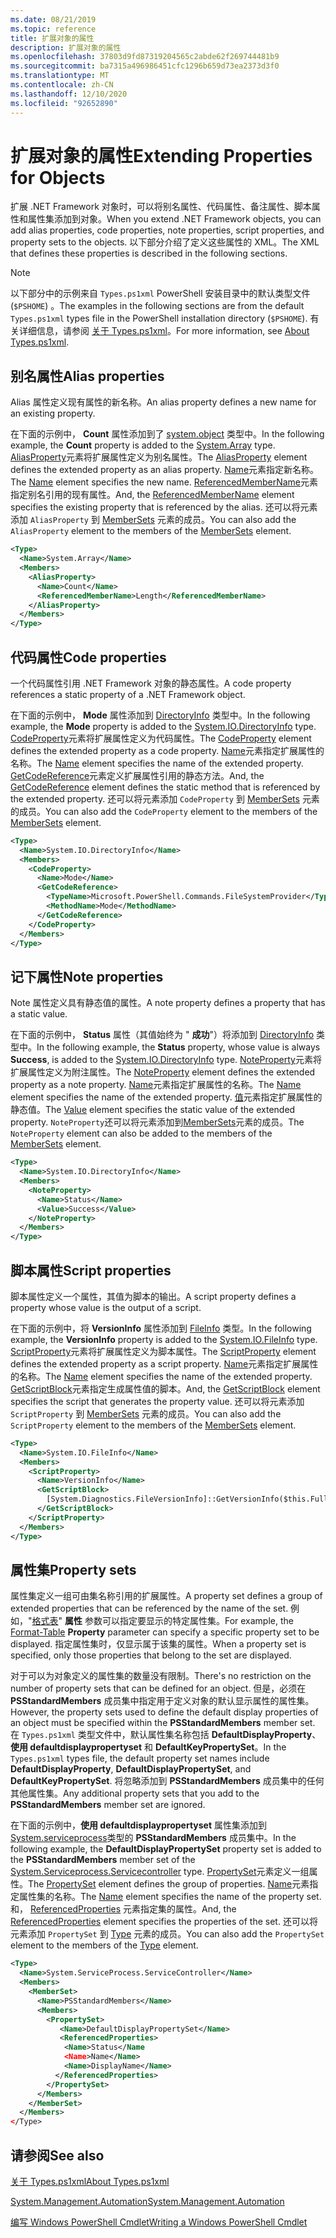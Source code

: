 ```yaml
---
ms.date: 08/21/2019
ms.topic: reference
title: 扩展对象的属性
description: 扩展对象的属性
ms.openlocfilehash: 37803d9fd87319204565c2abde62f269744481b9
ms.sourcegitcommit: ba7315a496986451cfc1296b659d73ea2373d3f0
ms.translationtype: MT
ms.contentlocale: zh-CN
ms.lasthandoff: 12/10/2020
ms.locfileid: "92652890"
---
```

# <a name="extending-properties-for-objects"></a><span data-ttu-id="3c3be-103">扩展对象的属性</span><span class="sxs-lookup"><span data-stu-id="3c3be-103">Extending Properties for Objects</span></span>

<span data-ttu-id="3c3be-104">扩展 .NET Framework 对象时，可以将别名属性、代码属性、备注属性、脚本属性和属性集添加到对象。</span><span class="sxs-lookup"><span data-stu-id="3c3be-104">When you extend .NET Framework objects, you can add alias properties, code properties, note properties, script properties, and property sets to the objects.</span></span> <span data-ttu-id="3c3be-105">以下部分介绍了定义这些属性的 XML。</span><span class="sxs-lookup"><span data-stu-id="3c3be-105">The XML that defines these properties is described in the following sections.</span></span>

> [!NOTE]
> <span data-ttu-id="3c3be-106">以下部分中的示例来自 `Types.ps1xml` PowerShell 安装目录中的默认类型文件 (`$PSHOME`) 。</span><span class="sxs-lookup"><span data-stu-id="3c3be-106">The examples in the following sections are from the default `Types.ps1xml` types file in the PowerShell installation directory (`$PSHOME`).</span></span> <span data-ttu-id="3c3be-107">有关详细信息，请参阅 [关于 Types.ps1xml](/powershell/module/microsoft.powershell.core/about/about_types.ps1xml)。</span><span class="sxs-lookup"><span data-stu-id="3c3be-107">For more information, see [About Types.ps1xml](/powershell/module/microsoft.powershell.core/about/about_types.ps1xml).</span></span>

## <a name="alias-properties"></a><span data-ttu-id="3c3be-108">别名属性</span><span class="sxs-lookup"><span data-stu-id="3c3be-108">Alias properties</span></span>

<span data-ttu-id="3c3be-109">Alias 属性定义现有属性的新名称。</span><span class="sxs-lookup"><span data-stu-id="3c3be-109">An alias property defines a new name for an existing property.</span></span>

<span data-ttu-id="3c3be-110">在下面的示例中， **Count** 属性添加到了 [system.object](/dotnet/api/System.Array) 类型中。</span><span class="sxs-lookup"><span data-stu-id="3c3be-110">In the following example, the **Count** property is added to the [System.Array](/dotnet/api/System.Array) type.</span></span> <span data-ttu-id="3c3be-111">[AliasProperty](/dotnet/api/system.management.automation.psaliasproperty)元素将扩展属性定义为别名属性。</span><span class="sxs-lookup"><span data-stu-id="3c3be-111">The [AliasProperty](/dotnet/api/system.management.automation.psaliasproperty) element defines the extended property as an alias property.</span></span> <span data-ttu-id="3c3be-112">[Name](/dotnet/api/system.management.automation.psmemberinfo.name)元素指定新名称。</span><span class="sxs-lookup"><span data-stu-id="3c3be-112">The [Name](/dotnet/api/system.management.automation.psmemberinfo.name) element specifies the new name.</span></span> <span data-ttu-id="3c3be-113">[ReferencedMemberName](/dotnet/api/system.management.automation.psaliasproperty.referencedmembername)元素指定别名引用的现有属性。</span><span class="sxs-lookup"><span data-stu-id="3c3be-113">And, the [ReferencedMemberName](/dotnet/api/system.management.automation.psaliasproperty.referencedmembername) element specifies the existing property that is referenced by the alias.</span></span> <span data-ttu-id="3c3be-114">还可以将元素添加 `AliasProperty` 到 [MemberSets](/dotnet/api/system.management.automation.psmemberset) 元素的成员。</span><span class="sxs-lookup"><span data-stu-id="3c3be-114">You can also add the `AliasProperty` element to the members of the [MemberSets](/dotnet/api/system.management.automation.psmemberset) element.</span></span>

```xml
<Type>
  <Name>System.Array</Name>
  <Members>
    <AliasProperty>
      <Name>Count</Name>
      <ReferencedMemberName>Length</ReferencedMemberName>
    </AliasProperty>
  </Members>
</Type>
```

## <a name="code-properties"></a><span data-ttu-id="3c3be-115">代码属性</span><span class="sxs-lookup"><span data-stu-id="3c3be-115">Code properties</span></span>

<span data-ttu-id="3c3be-116">一个代码属性引用 .NET Framework 对象的静态属性。</span><span class="sxs-lookup"><span data-stu-id="3c3be-116">A code property references a static property of a .NET Framework object.</span></span>

<span data-ttu-id="3c3be-117">在下面的示例中， **Mode** 属性添加到 [DirectoryInfo](/dotnet/api/System.IO.DirectoryInfo) 类型中。</span><span class="sxs-lookup"><span data-stu-id="3c3be-117">In the following example, the **Mode** property is added to the [System.IO.DirectoryInfo](/dotnet/api/System.IO.DirectoryInfo) type.</span></span> <span data-ttu-id="3c3be-118">[CodeProperty](/dotnet/api/system.management.automation.pscodeproperty)元素将扩展属性定义为代码属性。</span><span class="sxs-lookup"><span data-stu-id="3c3be-118">The [CodeProperty](/dotnet/api/system.management.automation.pscodeproperty) element defines the extended property as a code property.</span></span> <span data-ttu-id="3c3be-119">[Name](/dotnet/api/system.management.automation.psmemberinfo.name)元素指定扩展属性的名称。</span><span class="sxs-lookup"><span data-stu-id="3c3be-119">The [Name](/dotnet/api/system.management.automation.psmemberinfo.name) element specifies the name of the extended property.</span></span> <span data-ttu-id="3c3be-120">[GetCodeReference](/dotnet/api/system.management.automation.pscodeproperty.gettercodereference)元素定义扩展属性引用的静态方法。</span><span class="sxs-lookup"><span data-stu-id="3c3be-120">And, the [GetCodeReference](/dotnet/api/system.management.automation.pscodeproperty.gettercodereference) element defines the static method that is referenced by the extended property.</span></span> <span data-ttu-id="3c3be-121">还可以将元素添加 `CodeProperty` 到 [MemberSets](/dotnet/api/system.management.automation.psmemberset) 元素的成员。</span><span class="sxs-lookup"><span data-stu-id="3c3be-121">You can also add the `CodeProperty` element to the members of the [MemberSets](/dotnet/api/system.management.automation.psmemberset) element.</span></span>

```xml
<Type>
  <Name>System.IO.DirectoryInfo</Name>
  <Members>
    <CodeProperty>
      <Name>Mode</Name>
      <GetCodeReference>
        <TypeName>Microsoft.PowerShell.Commands.FileSystemProvider</TypeName>
        <MethodName>Mode</MethodName>
      </GetCodeReference>
    </CodeProperty>
  </Members>
</Type>
```

## <a name="note-properties"></a><span data-ttu-id="3c3be-122">记下属性</span><span class="sxs-lookup"><span data-stu-id="3c3be-122">Note properties</span></span>

<span data-ttu-id="3c3be-123">Note 属性定义具有静态值的属性。</span><span class="sxs-lookup"><span data-stu-id="3c3be-123">A note property defines a property that has a static value.</span></span>

<span data-ttu-id="3c3be-124">在下面的示例中， **Status** 属性（其值始终为 " **成功**"）将添加到 [DirectoryInfo](/dotnet/api/System.IO.DirectoryInfo) 类型中。</span><span class="sxs-lookup"><span data-stu-id="3c3be-124">In the following example, the **Status** property, whose value is always **Success**, is added to the [System.IO.DirectoryInfo](/dotnet/api/System.IO.DirectoryInfo) type.</span></span> <span data-ttu-id="3c3be-125">[NoteProperty](/dotnet/api/system.management.automation.psnoteproperty)元素将扩展属性定义为附注属性。</span><span class="sxs-lookup"><span data-stu-id="3c3be-125">The [NoteProperty](/dotnet/api/system.management.automation.psnoteproperty) element defines the extended property as a note property.</span></span> <span data-ttu-id="3c3be-126">[Name](/dotnet/api/system.management.automation.psmemberinfo.name)元素指定扩展属性的名称。</span><span class="sxs-lookup"><span data-stu-id="3c3be-126">The [Name](/dotnet/api/system.management.automation.psmemberinfo.name) element specifies the name of the extended property.</span></span> <span data-ttu-id="3c3be-127">[值](/dotnet/api/system.management.automation.psnoteproperty.value)元素指定扩展属性的静态值。</span><span class="sxs-lookup"><span data-stu-id="3c3be-127">The [Value](/dotnet/api/system.management.automation.psnoteproperty.value) element specifies the static value of the extended property.</span></span> <span data-ttu-id="3c3be-128">`NoteProperty`还可以将元素添加到[MemberSets](/dotnet/api/system.management.automation.psmemberset)元素的成员。</span><span class="sxs-lookup"><span data-stu-id="3c3be-128">The `NoteProperty` element can also be added to the members of the [MemberSets](/dotnet/api/system.management.automation.psmemberset) element.</span></span>

```xml
<Type>
  <Name>System.IO.DirectoryInfo</Name>
  <Members>
    <NoteProperty>
      <Name>Status</Name>
      <Value>Success</Value>
    </NoteProperty>
  </Members>
</Type>
```

## <a name="script-properties"></a><span data-ttu-id="3c3be-129">脚本属性</span><span class="sxs-lookup"><span data-stu-id="3c3be-129">Script properties</span></span>

<span data-ttu-id="3c3be-130">脚本属性定义一个属性，其值为脚本的输出。</span><span class="sxs-lookup"><span data-stu-id="3c3be-130">A script property defines a property whose value is the output of a script.</span></span>

<span data-ttu-id="3c3be-131">在下面的示例中，将 **VersionInfo** 属性添加到 [FileInfo](/dotnet/api/System.IO.FileInfo) 类型。</span><span class="sxs-lookup"><span data-stu-id="3c3be-131">In the following example, the **VersionInfo** property is added to the [System.IO.FileInfo](/dotnet/api/System.IO.FileInfo) type.</span></span> <span data-ttu-id="3c3be-132">[ScriptProperty](/dotnet/api/system.management.automation.psscriptproperty)元素将扩展属性定义为脚本属性。</span><span class="sxs-lookup"><span data-stu-id="3c3be-132">The [ScriptProperty](/dotnet/api/system.management.automation.psscriptproperty) element defines the extended property as a script property.</span></span> <span data-ttu-id="3c3be-133">[Name](/dotnet/api/system.management.automation.psmemberinfo.name)元素指定扩展属性的名称。</span><span class="sxs-lookup"><span data-stu-id="3c3be-133">The [Name](/dotnet/api/system.management.automation.psmemberinfo.name) element specifies the name of the extended property.</span></span> <span data-ttu-id="3c3be-134">[GetScriptBlock](/dotnet/api/system.management.automation.psscriptproperty.getterscript)元素指定生成属性值的脚本。</span><span class="sxs-lookup"><span data-stu-id="3c3be-134">And, the [GetScriptBlock](/dotnet/api/system.management.automation.psscriptproperty.getterscript) element specifies the script that generates the property value.</span></span> <span data-ttu-id="3c3be-135">还可以将元素添加 `ScriptProperty` 到 [MemberSets](/dotnet/api/system.management.automation.psmemberset) 元素的成员。</span><span class="sxs-lookup"><span data-stu-id="3c3be-135">You can also add the `ScriptProperty` element to the members of the [MemberSets](/dotnet/api/system.management.automation.psmemberset) element.</span></span>

```xml
<Type>
  <Name>System.IO.FileInfo</Name>
  <Members>
    <ScriptProperty>
      <Name>VersionInfo</Name>
      <GetScriptBlock>
        [System.Diagnostics.FileVersionInfo]::GetVersionInfo($this.FullName)
      </GetScriptBlock>
    </ScriptProperty>
  </Members>
</Type>
```

## <a name="property-sets"></a><span data-ttu-id="3c3be-136">属性集</span><span class="sxs-lookup"><span data-stu-id="3c3be-136">Property sets</span></span>

<span data-ttu-id="3c3be-137">属性集定义一组可由集名称引用的扩展属性。</span><span class="sxs-lookup"><span data-stu-id="3c3be-137">A property set defines a group of extended properties that can be referenced by the name of the set.</span></span>
<span data-ttu-id="3c3be-138">例如，"[格式表](/powershell/module/Microsoft.PowerShell.Utility/Format-Table)" 
 **属性** 参数可以指定要显示的特定属性集。</span><span class="sxs-lookup"><span data-stu-id="3c3be-138">For example, the [Format-Table](/powershell/module/Microsoft.PowerShell.Utility/Format-Table)
**Property** parameter can specify a specific property set to be displayed.</span></span> <span data-ttu-id="3c3be-139">指定属性集时，仅显示属于该集的属性。</span><span class="sxs-lookup"><span data-stu-id="3c3be-139">When a property set is specified, only those properties that belong to the set are displayed.</span></span>

<span data-ttu-id="3c3be-140">对于可以为对象定义的属性集的数量没有限制。</span><span class="sxs-lookup"><span data-stu-id="3c3be-140">There's no restriction on the number of property sets that can be defined for an object.</span></span> <span data-ttu-id="3c3be-141">但是，必须在 **PSStandardMembers** 成员集中指定用于定义对象的默认显示属性的属性集。</span><span class="sxs-lookup"><span data-stu-id="3c3be-141">However, the property sets used to define the default display properties of an object must be specified within the **PSStandardMembers** member set.</span></span> <span data-ttu-id="3c3be-142">在 `Types.ps1xml` 类型文件中，默认属性集名称包括 **DefaultDisplayProperty**、 **使用 defaultdisplaypropertyset** 和 **DefaultKeyPropertySet**。</span><span class="sxs-lookup"><span data-stu-id="3c3be-142">In the `Types.ps1xml` types file, the default property set names include **DefaultDisplayProperty**, **DefaultDisplayPropertySet**, and **DefaultKeyPropertySet**.</span></span> <span data-ttu-id="3c3be-143">将忽略添加到 **PSStandardMembers** 成员集中的任何其他属性集。</span><span class="sxs-lookup"><span data-stu-id="3c3be-143">Any additional property sets that you add to the **PSStandardMembers** member set are ignored.</span></span>

<span data-ttu-id="3c3be-144">在下面的示例中，**使用 defaultdisplaypropertyset** 属性集添加到 [System.serviceprocess](/dotnet/api/System.ServiceProcess.ServiceController)类型的 **PSStandardMembers** 成员集中。</span><span class="sxs-lookup"><span data-stu-id="3c3be-144">In the following example, the **DefaultDisplayPropertySet** property set is added to the **PSStandardMembers** member set of the [System.Serviceprocess.Servicecontroller](/dotnet/api/System.ServiceProcess.ServiceController) type.</span></span> <span data-ttu-id="3c3be-145">[PropertySet](/dotnet/api/system.management.automation.pspropertyset)元素定义一组属性。</span><span class="sxs-lookup"><span data-stu-id="3c3be-145">The [PropertySet](/dotnet/api/system.management.automation.pspropertyset) element defines the group of properties.</span></span> <span data-ttu-id="3c3be-146">[Name](/dotnet/api/system.management.automation.psmemberinfo.name)元素指定属性集的名称。</span><span class="sxs-lookup"><span data-stu-id="3c3be-146">The [Name](/dotnet/api/system.management.automation.psmemberinfo.name) element specifies the name of the property set.</span></span> <span data-ttu-id="3c3be-147">和， [ReferencedProperties](/dotnet/api/system.management.automation.pspropertyset.referencedpropertynames) 元素指定集的属性。</span><span class="sxs-lookup"><span data-stu-id="3c3be-147">And, the [ReferencedProperties](/dotnet/api/system.management.automation.pspropertyset.referencedpropertynames) element specifies the properties of the set.</span></span> <span data-ttu-id="3c3be-148">还可以将元素添加 `PropertySet` 到 [Type](/dotnet/api/system.management.automation.pstypename) 元素的成员。</span><span class="sxs-lookup"><span data-stu-id="3c3be-148">You can also add the `PropertySet` element to the members of the [Type](/dotnet/api/system.management.automation.pstypename) element.</span></span>

```xml
<Type>
  <Name>System.ServiceProcess.ServiceController</Name>
  <Members>
    <MemberSet>
      <Name>PSStandardMembers</Name>
      <Members>
        <PropertySet>
           <Name>DefaultDisplayPropertySet</Name>
           <ReferencedProperties>
            <Name>Status</Name
            <Name>Name</Name>
            <Name>DisplayName</Name>
          </ReferencedProperties>
        </PropertySet>
      </Members>
    </MemberSet>
  </Members>
</Type>
```

## <a name="see-also"></a><span data-ttu-id="3c3be-149">请参阅</span><span class="sxs-lookup"><span data-stu-id="3c3be-149">See also</span></span>

[<span data-ttu-id="3c3be-150">关于 Types.ps1xml</span><span class="sxs-lookup"><span data-stu-id="3c3be-150">About Types.ps1xml</span></span>](/powershell/module/microsoft.powershell.core/about/about_types.ps1xml)

[<span data-ttu-id="3c3be-151">System.Management.Automation</span><span class="sxs-lookup"><span data-stu-id="3c3be-151">System.Management.Automation</span></span>](/dotnet/api/System.Management.Automation)

[<span data-ttu-id="3c3be-152">编写 Windows PowerShell Cmdlet</span><span class="sxs-lookup"><span data-stu-id="3c3be-152">Writing a Windows PowerShell Cmdlet</span></span>](./writing-a-windows-powershell-cmdlet.md)
